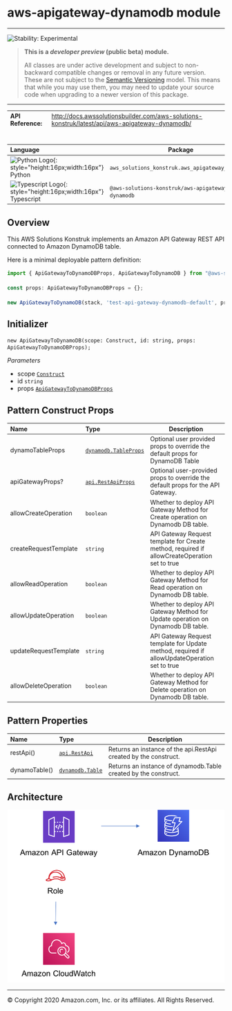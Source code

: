 # aws-apigateway-dynamodb module
<!--BEGIN STABILITY BANNER-->

---

![Stability: Experimental](https://img.shields.io/badge/stability-Experimental-important.svg?style=for-the-badge)

> **This is a _developer preview_ (public beta) module.**
>
> All classes are under active development and subject to non-backward compatible changes or removal in any
> future version. These are not subject to the [Semantic Versioning](https://semver.org/) model.
> This means that while you may use them, you may need to update your source code when upgrading to a newer version of this package.

---
<!--END STABILITY BANNER-->

| **API Reference**:| <span style="font-weight: normal">http://docs.awssolutionsbuilder.com/aws-solutions-konstruk/latest/api/aws-apigateway-dynamodb/</span>|
|:-------------|:-------------|
<div style="height:8px"></div>


| **Language**     | **Package**        |
|:-------------|-----------------|
|![Python Logo](https://docs.aws.amazon.com/cdk/api/latest/img/python32.png){: style="height:16px;width:16px"} Python|`aws_solutions_konstruk.aws_apigateway_dynamodb`|
|![Typescript Logo](https://docs.aws.amazon.com/cdk/api/latest/img/typescript32.png){: style="height:16px;width:16px"} Typescript|`@aws-solutions-konstruk/aws-apigateway-dynamodb`|

## Overview
This AWS Solutions Konstruk implements an Amazon API Gateway REST API connected to Amazon DynamoDB table.

Here is a minimal deployable pattern definition:

``` javascript
import { ApiGatewayToDynamoDBProps, ApiGatewayToDynamoDB } from "@aws-solutions-konstruk/aws-apigateway-dynamodb";

const props: ApiGatewayToDynamoDBProps = {};

new ApiGatewayToDynamoDB(stack, 'test-api-gateway-dynamodb-default', props);

```

## Initializer

``` text
new ApiGatewayToDynamoDB(scope: Construct, id: string, props: ApiGatewayToDynamoDBProps);
```

_Parameters_

* scope [`Construct`](https://docs.aws.amazon.com/cdk/api/latest/docs/@aws-cdk_core.Construct.html)
* id `string`
* props [`ApiGatewayToDynamoDBProps`](#pattern-construct-props)

## Pattern Construct Props

| **Name**     | **Type**        | **Description** |
|:-------------|:----------------|-----------------|
|dynamoTableProps|[`dynamodb.TableProps`](https://docs.aws.amazon.com/cdk/api/latest/docs/@aws-cdk_aws-dynamodb.TableProps.html)|Optional user provided props to override the default props for DynamoDB Table|
|apiGatewayProps?|[`api.RestApiProps`](https://docs.aws.amazon.com/cdk/api/latest/docs/@aws-cdk_aws-apigateway.RestApiProps.html)|Optional user-provided props to override the default props for the API Gateway.|
|allowCreateOperation|`boolean`|Whether to deploy API Gateway Method for Create operation on Dynamodb DB table.|
|createRequestTemplate|`string`|API Gateway Request template for Create method, required if allowCreateOperation set to true|
|allowReadOperation|`boolean`|Whether to deploy API Gateway Method for Read operation on Dynamodb DB table.|
|allowUpdateOperation|`boolean`|Whether to deploy API Gateway Method for Update operation on Dynamodb DB table.|
|updateRequestTemplate|`string`|API Gateway Request template for Update method, required if allowUpdateOperation set to true|
|allowDeleteOperation|`boolean`|Whether to deploy API Gateway Method for Delete operation on Dynamodb DB table.|

## Pattern Properties

| **Name**     | **Type**        | **Description** |
|:-------------|:----------------|-----------------|
|restApi()|[`api.RestApi`](https://docs.aws.amazon.com/cdk/api/latest/docs/@aws-cdk_aws-apigateway.RestApi.html)|Returns an instance of the api.RestApi created by the construct.|
|dynamoTable()|[`dynamodb.Table`](https://docs.aws.amazon.com/cdk/api/latest/docs/@aws-cdk_aws-dynamodb.Table.html)|Returns an instance of dynamodb.Table created by the construct.|

## Architecture
![Architecture Diagram](architecture.png)

***
&copy; Copyright 2020 Amazon.com, Inc. or its affiliates. All Rights Reserved.
